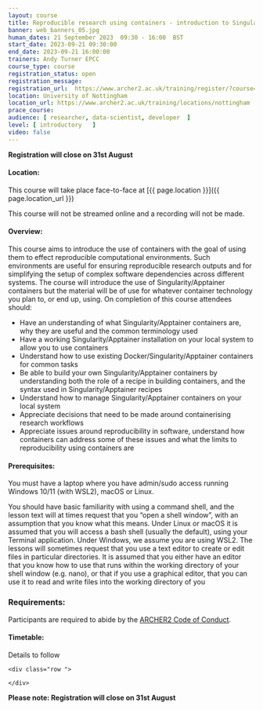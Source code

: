 ```yaml
---
layout: course
title: Reproducible research using containers - introduction to Singularity/Apptainer
banner: web_banners_05.jpg 
human_dates: 21 September 2023  09:30 - 16:00  BST
start_date: 2023-09-21 09:30:00
end_date: 2023-09-21 16:00:00
trainers: Andy Turner EPCC
course_type: course
registration_status: open
registration_message: 
registration_url:  https://www.archer2.ac.uk/training/register/?course=230921-singularity
location: University of Nottingham
location_url: https://www.archer2.ac.uk/training/locations/nottingham
prace_course: 
audience: [ researcher, data-scientist, developer  ]
level: [ introductory   ]
video: false
---
```


**Registration will close on 31st August**

#### Location:

This course will take place face-to-face at  [{{ page.location }}]({{ page.location_url }})

This course will not be streamed online and a recording will not be made.

#### Overview:


This course aims to introduce the use of containers with the goal of using them to effect reproducible computational environments. Such environments are useful for ensuring reproducible research outputs and for simplifying the setup of complex software dependencies across different systems. The course will introduce the use of Singularity/Apptainer containers but the material will be of use for whatever container technology you plan to, or end up, using. On completion of this course attendees should:

- Have an understanding of what Singularity/Apptainer containers are, why they are useful and the common terminology used
- Have a working Singularity/Apptainer installation on your local system to allow you to use containers
- Understand how to use existing Docker/Singularity/Apptainer containers for common tasks
- Be able to build your own Singularity/Apptainer containers by understanding both the role of a recipe in building containers, and the syntax used in Singularity/Apptainer recipes
- Understand how to manage Singularity/Apptainer containers on your local system
- Appreciate decisions that need to be made around containerising research workflows
- Appreciate issues around reproducibility in software, understand how containers can address some of these issues and what the limits to reproducibility using containers are

#### Prerequisites:

You must have a laptop where you have admin/sudo access running Windows 10/11 (with WSL2), macOS or Linux.

You should have basic familiarity with using a command shell, and the lesson text will at times request that you “open a shell window”, with an assumption that you know what this means. Under Linux or macOS it is assumed that you will access a bash shell (usually the default), using your Terminal application. Under Windows, we assume you are using WSL2. The lessons will sometimes request that you use a text editor to create or edit files in particular directories. It is assumed that you either have an editor that you know how to use that runs within the working directory of your shell window (e.g. nano), or that if you use a graphical editor, that you can use it to read and write files into the working directory of you



### Requirements:

Participants are required to abide by the [ARCHER2  Code of Conduct](../../../about/policies/code-of-conduct.html). 


#### Timetable:

Details to follow

<section id="service">

<!-- 

<h2><a name="materials">Course materials</a></h2>
 -->


    <div class="row ">	

<!-- 		
      <div class="col-xs-6 col-sm-4">
        <a class="ar2_linkbox ar2_linkbox-green" 
          href="   ">
          <strong>Course materials</strong>         
        </a>
      </div>
 -->

<!--  
      <div class="col-xs-6 col-sm-4">
        <a class="ar2_linkbox ar2_linkbox-teal" 
          href="https://pad.archer2.ac.uk/p/230921-singularity">
          <strong>Course Chat</strong>       
        </a>
      </div>
		
 -->
 	</div>
		
		
					


<!-- 		
<h2><a name="videos">Videos</a></h2>

<h3>Session 1</h3>

<div>
	<iframe title="Video" width="560" height="315" src="https://www.youtube.com/embed/xxxxxxxxxxx" frameborder="0" allow="accelerometer; autoplay; encrypted-media; gyroscope; picture-in-picture" allowfullscreen></iframe>
</div>

 -->





<!-- 
<h2><a name="feedback">Feedback</a></h2>


    <div class="row ">	

      <div class="col-xs-6 col-sm-4">
        <a class="ar2_linkbox ar2_linkbox-teal" 

           href="../../feedback/?course=230921-singularity" 

		>
          <strong>Feedback</strong><br/>
          Please let us know what was great about this course and anything we can improve
        </a>
      </div>
    </div>
		
 -->		

 
</section>


**Please note: Registration will close on 31st August**